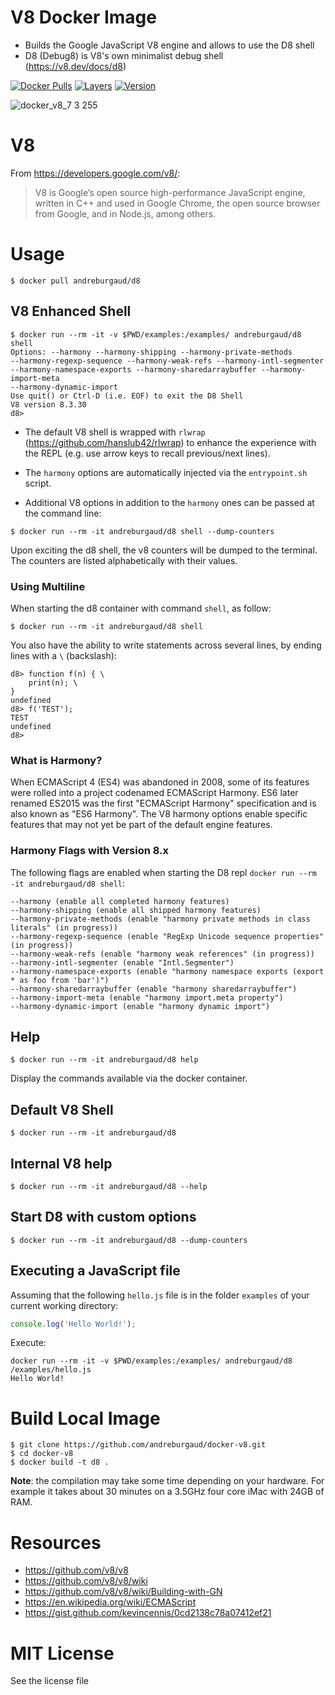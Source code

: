 # V8 Docker Image

* Builds the Google JavaScript V8 engine and allows to use the D8 shell
* D8 (Debug8) is V8's own minimalist debug shell (https://v8.dev/docs/d8)

[![Docker Pulls](https://img.shields.io/docker/pulls/andreburgaud/d8.svg)](https://hub.docker.com/r/andreburgaud/d8/)
[![Layers](https://images.microbadger.com/badges/image/andreburgaud/d8.svg)](https://microbadger.com/images/andreburgaud/d8)
[![Version](https://images.microbadger.com/badges/version/andreburgaud/d8.svg)](https://microbadger.com/images/andreburgaud/d8)

![docker_v8_7 3 255](https://user-images.githubusercontent.com/6396088/50544208-e4f7b000-0bb3-11e9-9c40-b256180b140a.png)

# V8

From https://developers.google.com/v8/:

> V8 is Google’s open source high-performance JavaScript engine, written in C++ and used in Google Chrome, the open source browser from Google, and in Node.js, among others.

# Usage

```
$ docker pull andreburgaud/d8
```

## V8 Enhanced Shell

```
$ docker run --rm -it -v $PWD/examples:/examples/ andreburgaud/d8 shell
Options: --harmony --harmony-shipping --harmony-private-methods
--harmony-regexp-sequence --harmony-weak-refs --harmony-intl-segmenter
--harmony-namespace-exports --harmony-sharedarraybuffer --harmony-import-meta
--harmony-dynamic-import
Use quit() or Ctrl-D (i.e. EOF) to exit the D8 Shell
V8 version 8.3.30
d8>
```

* The default V8 shell is wrapped with `rlwrap` (https://github.com/hanslub42/rlwrap) to enhance the experience with the REPL (e.g. use arrow keys to recall previous/next lines).

* The `harmony` options are automatically injected via the `entrypoint.sh` script.

* Additional V8 options in addition to the `harmony` ones can be passed at the command line:

```
$ docker run --rm -it andreburgaud/d8 shell --dump-counters
```

Upon exciting the d8 shell, the v8 counters will be dumped to the terminal. The counters are listed alphabetically with their values.

### Using Multiline

When starting the d8 container with command `shell`, as follow:

```
$ docker run --rm -it andreburgaud/d8 shell
```

You also have the ability to write statements across several lines, by ending lines with a `\` (backslash):

```
d8> function f(n) { \
    print(n); \
}
undefined
d8> f('TEST');
TEST
undefined
d8>
```

### What is Harmony?

When ECMAScript 4 (ES4) was abandoned in 2008, some of its features were rolled into a project codenamed ECMAScript Harmony. ES6 later renamed ES2015 was the first "ECMAScript Harmony" specification and is also known as "ES6 Harmony". The V8 harmony options enable specific features that may not yet be part of the default engine features.

### Harmony Flags with Version 8.x

The following flags are enabled when starting the D8 repl `docker run --rm -it andreburgaud/d8 shell`:

```
--harmony (enable all completed harmony features)
--harmony-shipping (enable all shipped harmony features)
--harmony-private-methods (enable "harmony private methods in class literals" (in progress))
--harmony-regexp-sequence (enable "RegExp Unicode sequence properties" (in progress))
--harmony-weak-refs (enable "harmony weak references" (in progress))
--harmony-intl-segmenter (enable "Intl.Segmenter")
--harmony-namespace-exports (enable "harmony namespace exports (export * as foo from 'bar')")
--harmony-sharedarraybuffer (enable "harmony sharedarraybuffer")
--harmony-import-meta (enable "harmony import.meta property")
--harmony-dynamic-import (enable "harmony dynamic import")
```

## Help

```
$ docker run --rm -it andreburgaud/d8 help
```

Display the commands available via the docker container.

## Default V8 Shell

```
$ docker run --rm -it andreburgaud/d8
```

## Internal V8 help

```
$ docker run --rm -it andreburgaud/d8 --help
```

## Start D8 with custom options

```
$ docker run --rm -it andreburgaud/d8 --dump-counters
```

## Executing a JavaScript file

Assuming that the following `hello.js` file is in the folder `examples` of your current working directory:

```javascript
console.log('Hello World!');
```

Execute:

```
docker run --rm -it -v $PWD/examples:/examples/ andreburgaud/d8 /examples/hello.js
Hello World!
```

# Build Local Image

```
$ git clone https://github.com/andreburgaud/docker-v8.git
$ cd docker-v8
$ docker build -t d8 .
```

**Note**: the compilation may take some time depending on your hardware. For example it takes about 30 minutes on a 3.5GHz four core iMac with 24GB of RAM.

# Resources

* https://github.com/v8/v8
* https://github.com/v8/v8/wiki
* https://github.com/v8/v8/wiki/Building-with-GN
* https://en.wikipedia.org/wiki/ECMAScript
* https://gist.github.com/kevincennis/0cd2138c78a07412ef21

# MIT License

See the license file
